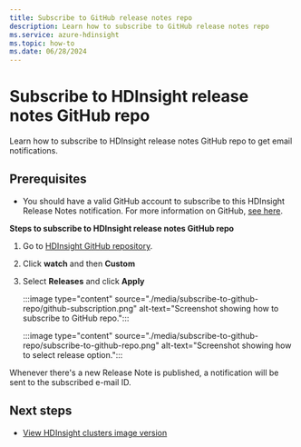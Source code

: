```yaml
---
title: Subscribe to GitHub release notes repo
description: Learn how to subscribe to GitHub release notes repo
ms.service: azure-hdinsight
ms.topic: how-to
ms.date: 06/28/2024
---
```


# Subscribe to HDInsight release notes GitHub repo

Learn how to subscribe to HDInsight release notes GitHub repo to get email notifications.

## Prerequisites

* You should have a valid GitHub account to subscribe to this HDInsight Release Notes notification. For more information on GitHub, [see here](https://github.com).

**Steps to subscribe to HDInsight release notes GitHub repo**

1. Go to [HDInsight GitHub repository](https://github.com/Azure/HDInsight/releases).
1. Click **watch** and then **Custom**
1. Select **Releases** and click **Apply**

   :::image type="content" source="./media/subscribe-to-github-repo/github-subscription.png" alt-text="Screenshot showing how to subscribe to GitHub repo.":::

   :::image type="content" source="./media/subscribe-to-github-repo/subscribe-to-github-repo.png" alt-text="Screenshot showing how to select release option.":::

Whenever there's a new Release Note is published, a notification will be sent to the subscribed e-mail ID.

## Next steps

* [View HDInsight clusters image version](view-hindsight-cluster-image-version.md)
